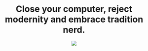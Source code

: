 <h1 align="center">Close your computer, reject modernity and embrace tradition nerd.</h1>
<p align="center"><img src="https://cdni.rbth.com/rbthmedia/images/2021.03/original/603dffb415e9f973ad1b4243.jpg"/></p>
